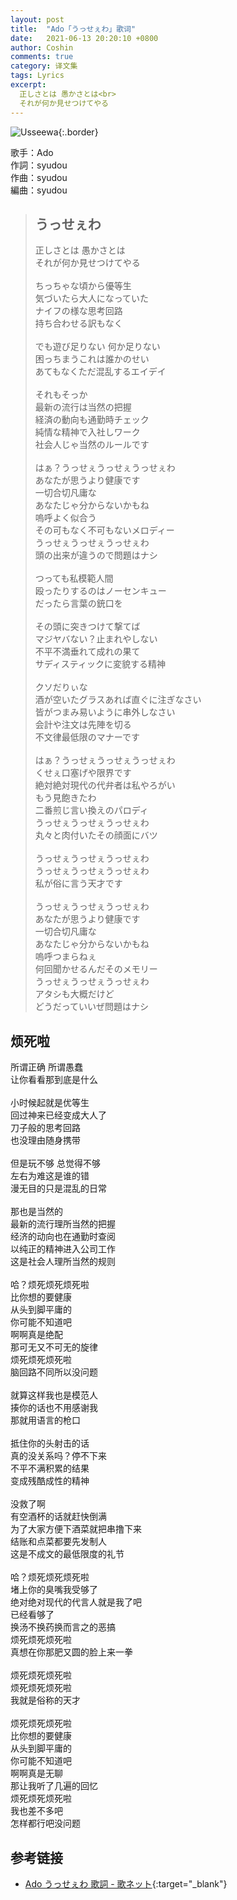 ```yaml
---
layout: post
title:  "Ado「うっせぇわ」歌词"
date:   2021-06-13 20:20:10 +0800
author: Coshin
comments: true
category: 译文集
tags: Lyrics
excerpt:
  正しさとは 愚かさとは<br>
  それが何か見せつけてやる
---
```

![Usseewa](https://is4-ssl.mzstatic.com/image/thumb/Music124/v4/43/95/34/43953401-e86d-0f92-0834-4c58eeea0383/source/600x600bb.jpg){:.border}

歌手：Ado<br>
作詞：syudou<br>
作曲：syudou<br>
編曲：syudou

<blockquote class="original">
  <h2>うっせぇわ</h2>
  <p>
    正しさとは 愚かさとは<br>
    それが何か見せつけてやる<br>
    <br>
    ちっちゃな頃から優等生<br>
    気づいたら大人になっていた<br>
    ナイフの様な思考回路<br>
    持ち合わせる訳もなく<br>
    <br>
    でも遊び足りない 何か足りない<br>
    困っちまうこれは誰かのせい<br>
    あてもなくただ混乱するエイデイ<br>
    <br>
    それもそっか<br>
    最新の流行は当然の把握<br>
    経済の動向も通勤時チェック<br>
    純情な精神で入社しワーク<br>
    社会人じゃ当然のルールです<br>
    <br>
    はぁ？うっせぇうっせぇうっせぇわ<br>
    あなたが思うより健康です<br>
    一切合切凡庸な<br>
    あなたじゃ分からないかもね<br>
    嗚呼よく似合う<br>
    その可もなく不可もないメロディー<br>
    うっせぇうっせぇうっせぇわ<br>
    頭の出来が違うので問題はナシ<br>
    <br>
    つっても私模範人間<br>
    殴ったりするのはノーセンキュー<br>
    だったら言葉の銃口を<br>
    <br>
    その頭に突きつけて撃てば<br>
    マジヤバない？止まれやしない<br>
    不平不満垂れて成れの果て<br>
    サディスティックに変貌する精神<br>
    <br>
    クソだりぃな<br>
    酒が空いたグラスあれば直ぐに注ぎなさい<br>
    皆がつまみ易いように串外しなさい<br>
    会計や注文は先陣を切る<br>
    不文律最低限のマナーです<br>
    <br>
    はぁ？うっせぇうっせぇうっせぇわ<br>
    くせぇ口塞げや限界です<br>
    絶対絶対現代の代弁者は私やろがい<br>
    もう見飽きたわ<br>
    二番煎じ言い換えのパロディ<br>
    うっせぇうっせぇうっせぇわ<br>
    丸々と肉付いたその顔面にバツ<br>
    <br>
    うっせぇうっせぇうっせぇわ<br>
    うっせぇうっせぇうっせぇわ<br>
    私が俗に言う天才です<br>
    <br>
    うっせぇうっせぇうっせぇわ<br>
    あなたが思うより健康です<br>
    一切合切凡庸な<br>
    あなたじゃ分からないかもね<br>
    嗚呼つまらねぇ<br>
    何回聞かせるんだそのメモリー<br>
    うっせぇうっせぇうっせぇわ<br>
    アタシも大概だけど<br>
    どうだっていいぜ問題はナシ
  </p>
</blockquote>

<div class="translation">
  <h2>烦死啦</h2>
  <p>
    所谓正确 所谓愚蠢<br>
    让你看看那到底是什么<br>
    <br>
    小时候起就是优等生<br>
    回过神来已经变成大人了<br>
    刀子般的思考回路<br>
    也没理由随身携带<br>
    <br>
    但是玩不够 总觉得不够<br>
    左右为难这是谁的错<br>
    漫无目的只是混乱的日常<br>
    <br>
    那也是当然的<br>
    最新的流行理所当然的把握<br>
    经济的动向也在通勤时查阅<br>
    以纯正的精神进入公司工作<br>
    这是社会人理所当然的规则<br>
    <br>
    哈？烦死烦死烦死啦<br>
    比你想的要健康<br>
    从头到脚平庸的<br>
    你可能不知道吧<br>
    啊啊真是绝配<br>
    那可无又不可无的旋律<br>
    烦死烦死烦死啦<br>
    脑回路不同所以没问题<br>
    <br>
    就算这样我也是模范人<br>
    揍你的话也不用感谢我<br>
    那就用语言的枪口<br>
    <br>
    抵住你的头射击的话<br>
    真的没关系吗？停不下来<br>
    不平不满积累的结果<br>
    变成残酷成性的精神<br>
    <br>
    没救了啊<br>
    有空酒杯的话就赶快倒满<br>
    为了大家方便下酒菜就把串撸下来<br>
    结账和点菜都要先发制人<br>
    这是不成文的最低限度的礼节<br>
    <br>
    哈？烦死烦死烦死啦<br>
    堵上你的臭嘴我受够了<br>
    绝对绝对现代的代言人就是我了吧<br>
    已经看够了<br>
    换汤不换药换而言之的恶搞<br>
    烦死烦死烦死啦<br>
    真想在你那肥又圆的脸上来一拳<br>
    <br>
    烦死烦死烦死啦<br>
    烦死烦死烦死啦<br>
    我就是俗称的天才<br>
    <br>
    烦死烦死烦死啦<br>
    比你想的要健康<br>
    从头到脚平庸的<br>
    你可能不知道吧<br>
    啊啊真是无聊<br>
    那让我听了几遍的回忆<br>
    烦死烦死烦死啦<br>
    我也差不多吧<br>
    怎样都行吧没问题
  </p>
</div>

## 参考链接

* [Ado うっせぇわ 歌詞 - 歌ネット](https://www.uta-net.com/song/292534/){:target="_blank"}
